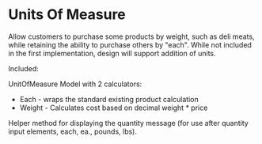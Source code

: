 Units Of Measure
================

Allow customers to purchase some products by weight, such as deli meats,
while retaining the ability to purchase others by "each". While not included
in the first implementation, design will support addition of units.

Included:

UnitOfMeasure Model with 2 calculators:
  
* Each - wraps the standard existing product calculation
* Weight - Calculates cost based on decimal weight * price

Helper method for displaying the quantity message 
(for use after quantity input elements, each, ea., pounds, lbs).

